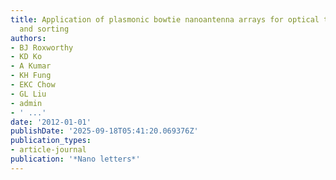 ```yaml
---
title: Application of plasmonic bowtie nanoantenna arrays for optical trapping, stacking,
  and sorting
authors:
- BJ Roxworthy
- KD Ko
- A Kumar
- KH Fung
- EKC Chow
- GL Liu
- admin
- ' ...'
date: '2012-01-01'
publishDate: '2025-09-18T05:41:20.069376Z'
publication_types:
- article-journal
publication: '*Nano letters*'
---
```

